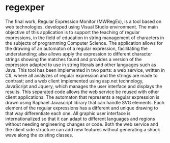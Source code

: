 regexper
========

The final work, Regular Expression Monitor (MWRegEx), is a tool based on web technologies, developed using Visual Studio environment. The main objective of this application is to support the teaching of regular expressions, in the field of education in string management of characters in the subjects of programming Computer Science. The application allows for the drawing of an automaton of a regular expression, facilitating the understanding; also allows apply the expression to different character strings showing the matches found and provides a version of the expression adapted to use in string literals and other languages such as Java. This tool has been implemented in two parts: a web service, written in C#, where all analyzes of regular expression and the strings are made to contrast; and a web client implemented using asp.net technology, JavaScript and Jquery, which manages the user interface and displays the results. This separated code allows the web service be reused with other client applications.
The automaton that represents a regular expression is drawn using Raphael Javascript library that can handle SVG elements. Each element of the regular expressions has a different and unique drawing to that way differentiate each one.
All graphic user interface is internationalized so that it can adapt to different languages and regions without needing engineering changes or code. Both the web service and the client side structure can add new features without generating a shock wave along the existing classes.
